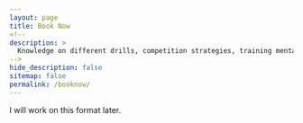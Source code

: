 ```yaml
---
layout: page
title: Book Now
<!--
description: >
  Knowledge on different drills, competition strategies, training mentality, etc. 
-->
hide_description: false
sitemap: false
permalink: /booknow/
---
```


I will work on this format later. 
